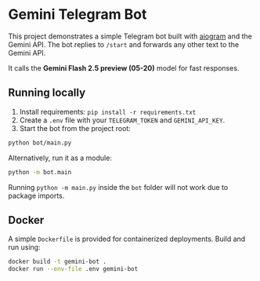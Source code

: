 # Gemini Telegram Bot

This project demonstrates a simple Telegram bot built with [aiogram](https://github.com/aiogram/aiogram) and the Gemini API. The bot replies to `/start` and forwards any other text to the Gemini API.

It calls the **Gemini Flash 2.5 preview (05-20)** model for fast responses.


## Running locally

1. Install requirements: `pip install -r requirements.txt`
2. Create a `.env` file with your `TELEGRAM_TOKEN` and `GEMINI_API_KEY`.
3. Start the bot from the project root:

```bash
python bot/main.py
```

Alternatively, run it as a module:

```bash
python -m bot.main
```

Running `python -m main.py` inside the `bot` folder will not work due to package imports.

## Docker

A simple `Dockerfile` is provided for containerized deployments. Build and run using:

```bash
docker build -t gemini-bot .
docker run --env-file .env gemini-bot
```

